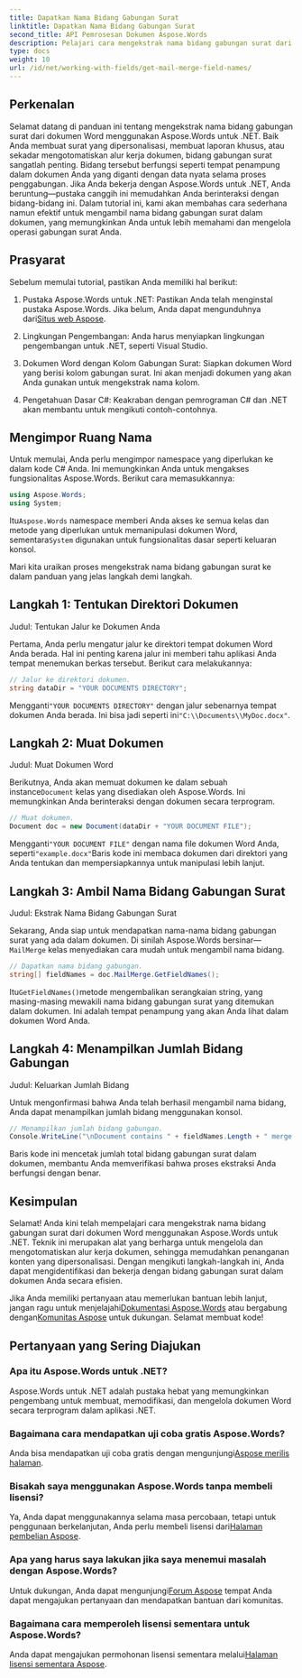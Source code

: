 ```yaml
---
title: Dapatkan Nama Bidang Gabungan Surat
linktitle: Dapatkan Nama Bidang Gabungan Surat
second_title: API Pemrosesan Dokumen Aspose.Words
description: Pelajari cara mengekstrak nama bidang gabungan surat dari dokumen Word menggunakan Aspose.Words untuk .NET dengan panduan langkah demi langkah terperinci ini.
type: docs
weight: 10
url: /id/net/working-with-fields/get-mail-merge-field-names/
---
```

## Perkenalan

Selamat datang di panduan ini tentang mengekstrak nama bidang gabungan surat dari dokumen Word menggunakan Aspose.Words untuk .NET. Baik Anda membuat surat yang dipersonalisasi, membuat laporan khusus, atau sekadar mengotomatiskan alur kerja dokumen, bidang gabungan surat sangatlah penting. Bidang tersebut berfungsi seperti tempat penampung dalam dokumen Anda yang diganti dengan data nyata selama proses penggabungan. Jika Anda bekerja dengan Aspose.Words untuk .NET, Anda beruntung—pustaka canggih ini memudahkan Anda berinteraksi dengan bidang-bidang ini. Dalam tutorial ini, kami akan membahas cara sederhana namun efektif untuk mengambil nama bidang gabungan surat dalam dokumen, yang memungkinkan Anda untuk lebih memahami dan mengelola operasi gabungan surat Anda.

## Prasyarat

Sebelum memulai tutorial, pastikan Anda memiliki hal berikut:

1.  Pustaka Aspose.Words untuk .NET: Pastikan Anda telah menginstal pustaka Aspose.Words. Jika belum, Anda dapat mengunduhnya dari[Situs web Aspose](https://releases.aspose.com/words/net/).

2. Lingkungan Pengembangan: Anda harus menyiapkan lingkungan pengembangan untuk .NET, seperti Visual Studio.

3. Dokumen Word dengan Kolom Gabungan Surat: Siapkan dokumen Word yang berisi kolom gabungan surat. Ini akan menjadi dokumen yang akan Anda gunakan untuk mengekstrak nama kolom.

4. Pengetahuan Dasar C#: Keakraban dengan pemrograman C# dan .NET akan membantu untuk mengikuti contoh-contohnya.

## Mengimpor Ruang Nama

Untuk memulai, Anda perlu mengimpor namespace yang diperlukan ke dalam kode C# Anda. Ini memungkinkan Anda untuk mengakses fungsionalitas Aspose.Words. Berikut cara memasukkannya:

```csharp
using Aspose.Words;
using System;
```

 Itu`Aspose.Words` namespace memberi Anda akses ke semua kelas dan metode yang diperlukan untuk memanipulasi dokumen Word, sementara`System` digunakan untuk fungsionalitas dasar seperti keluaran konsol.

Mari kita uraikan proses mengekstrak nama bidang gabungan surat ke dalam panduan yang jelas langkah demi langkah.

## Langkah 1: Tentukan Direktori Dokumen

Judul: Tentukan Jalur ke Dokumen Anda

Pertama, Anda perlu mengatur jalur ke direktori tempat dokumen Word Anda berada. Hal ini penting karena jalur ini memberi tahu aplikasi Anda tempat menemukan berkas tersebut. Berikut cara melakukannya:

```csharp
// Jalur ke direktori dokumen.
string dataDir = "YOUR DOCUMENTS DIRECTORY";
```

 Mengganti`"YOUR DOCUMENTS DIRECTORY"` dengan jalur sebenarnya tempat dokumen Anda berada. Ini bisa jadi seperti ini`"C:\\Documents\\MyDoc.docx"`.

## Langkah 2: Muat Dokumen

Judul: Muat Dokumen Word

 Berikutnya, Anda akan memuat dokumen ke dalam sebuah instance`Document` kelas yang disediakan oleh Aspose.Words. Ini memungkinkan Anda berinteraksi dengan dokumen secara terprogram.

```csharp
// Muat dokumen.
Document doc = new Document(dataDir + "YOUR DOCUMENT FILE");
```

 Mengganti`"YOUR DOCUMENT FILE"` dengan nama file dokumen Word Anda, seperti`"example.docx"`Baris kode ini membaca dokumen dari direktori yang Anda tentukan dan mempersiapkannya untuk manipulasi lebih lanjut.

## Langkah 3: Ambil Nama Bidang Gabungan Surat

Judul: Ekstrak Nama Bidang Gabungan Surat

 Sekarang, Anda siap untuk mendapatkan nama-nama bidang gabungan surat yang ada dalam dokumen. Di sinilah Aspose.Words bersinar—`MailMerge` kelas menyediakan cara mudah untuk mengambil nama bidang.

```csharp
// Dapatkan nama bidang gabungan.
string[] fieldNames = doc.MailMerge.GetFieldNames();
```

 Itu`GetFieldNames()`metode mengembalikan serangkaian string, yang masing-masing mewakili nama bidang gabungan surat yang ditemukan dalam dokumen. Ini adalah tempat penampung yang akan Anda lihat dalam dokumen Word Anda.

## Langkah 4: Menampilkan Jumlah Bidang Gabungan

Judul: Keluarkan Jumlah Bidang

Untuk mengonfirmasi bahwa Anda telah berhasil mengambil nama bidang, Anda dapat menampilkan jumlah bidang menggunakan konsol.

```csharp
// Menampilkan jumlah bidang gabungan.
Console.WriteLine("\nDocument contains " + fieldNames.Length + " merge fields.");
```

Baris kode ini mencetak jumlah total bidang gabungan surat dalam dokumen, membantu Anda memverifikasi bahwa proses ekstraksi Anda berfungsi dengan benar.

## Kesimpulan

Selamat! Anda kini telah mempelajari cara mengekstrak nama bidang gabungan surat dari dokumen Word menggunakan Aspose.Words untuk .NET. Teknik ini merupakan alat yang berharga untuk mengelola dan mengotomatiskan alur kerja dokumen, sehingga memudahkan penanganan konten yang dipersonalisasi. Dengan mengikuti langkah-langkah ini, Anda dapat mengidentifikasi dan bekerja dengan bidang gabungan surat dalam dokumen Anda secara efisien.

Jika Anda memiliki pertanyaan atau memerlukan bantuan lebih lanjut, jangan ragu untuk menjelajahi[Dokumentasi Aspose.Words](https://reference.aspose.com/words/net/) atau bergabung dengan[Komunitas Aspose](https://forum.aspose.com/c/words/8) untuk dukungan. Selamat membuat kode!

## Pertanyaan yang Sering Diajukan

### Apa itu Aspose.Words untuk .NET?
Aspose.Words untuk .NET adalah pustaka hebat yang memungkinkan pengembang untuk membuat, memodifikasi, dan mengelola dokumen Word secara terprogram dalam aplikasi .NET.

### Bagaimana cara mendapatkan uji coba gratis Aspose.Words?
 Anda bisa mendapatkan uji coba gratis dengan mengunjungi[Aspose merilis halaman](https://releases.aspose.com/).

### Bisakah saya menggunakan Aspose.Words tanpa membeli lisensi?
 Ya, Anda dapat menggunakannya selama masa percobaan, tetapi untuk penggunaan berkelanjutan, Anda perlu membeli lisensi dari[Halaman pembelian Aspose](https://purchase.aspose.com/buy).

### Apa yang harus saya lakukan jika saya menemui masalah dengan Aspose.Words?
 Untuk dukungan, Anda dapat mengunjungi[Forum Aspose](https://forum.aspose.com/c/words/8) tempat Anda dapat mengajukan pertanyaan dan mendapatkan bantuan dari komunitas.

### Bagaimana cara memperoleh lisensi sementara untuk Aspose.Words?
 Anda dapat mengajukan permohonan lisensi sementara melalui[Halaman lisensi sementara Aspose](https://purchase.aspose.com/temporary-license/).
